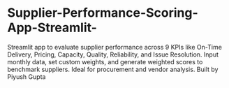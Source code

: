 # Supplier-Performance-Scoring-App-Streamlit-
Streamlit app to evaluate supplier performance across 9 KPIs like On-Time Delivery, Pricing, Capacity, Quality, Reliability, and Issue Resolution. Input monthly data, set custom weights, and generate weighted scores to benchmark suppliers. Ideal for procurement and vendor analysis.
Built by Piyush Gupta
